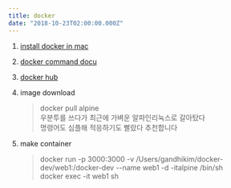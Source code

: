 ```yaml
---
title: docker
date: "2018-10-23T02:00:00.000Z"
---
```



1. [install docker in mac](https://docs.docker.com/toolbox/toolbox_install_mac/)

2. [docker command docu](http://pyrasis.com/docker.html)

3. [docker hub](https://hub.docker.com)

4. image download
    > docker pull alpine <br />
    > 우분투를 쓰다가 최근에 가벼운 알파인리눅스로 갈아탔다 <br />
    > 명령어도 심플해 적응하기도 빨랐다 추천합니다

5. make container
    > docker run -p 3000:3000 -v /Users/gandhikim/docker-dev/web1:/docker-dev --name web1 -d -italpine /bin/sh <br />
    > docker exec -it web1 sh



